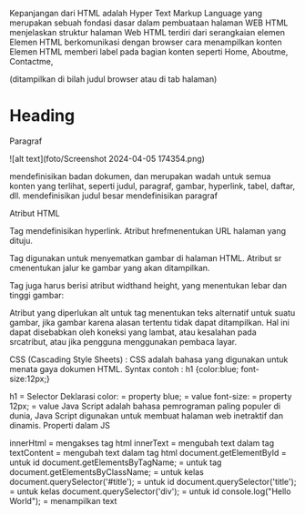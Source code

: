 Kepanjangan dari HTML adalah Hyper Text Markup Language yang merupakan sebuah fondasi dasar dalam pembuataan halaman WEB 
HTML menjelaskan struktur halaman Web
HTML terdiri dari serangkaian elemen
Elemen HTML berkomunikasi dengan browser cara menampilkan konten
Elemen HTML memberi label pada bagian konten seperti Home, Aboutme, Contactme,


<title>menentukan judul untuk halaman HTML</title>(ditampilkan di bilah judul browser atau di tab halaman)
<h1>Heading</h1>
<p>Paragraf</p>
![alt text](foto/Screenshot 2024-04-05 174354.png)

mendefinisikan badan dokumen, dan merupakan wadah untuk semua konten yang terlihat, seperti judul, paragraf, gambar, hyperlink, tabel, daftar, dll.
mendefinisikan judul besar
mendefinisikan paragraf

Atribut HTML

Tag mendefinisikan hyperlink. Atribut hrefmenentukan URL halaman yang dituju.

Tag digunakan untuk menyematkan gambar di halaman HTML. Atribut sr cmenentukan jalur ke gambar yang akan ditampilkan.

Tag juga harus berisi atribut widthand height, yang menentukan lebar dan tinggi gambar:

Atribut yang diperlukan alt untuk  tag menentukan teks alternatif untuk suatu gambar, jika gambar karena alasan tertentu tidak dapat ditampilkan. Hal ini dapat disebabkan oleh koneksi yang lambat, atau kesalahan pada srcatribut, atau jika pengguna menggunakan pembaca layar.

CSS (Cascading Style Sheets) : CSS adalah bahasa yang digunakan untuk menata gaya dokumen HTML.
Syntax contoh : h1 {color:blue; font-size:12px;}

h1 = Selector Deklarasi
color: = property
blue; = value
font-size: = property
12px; = value
Java Script adalah bahasa pemrograman paling populer di dunia, Java Script digunakan untuk membuat halaman web inetraktif dan dinamis. Properti dalam JS

innerHtml = mengakses tag html
innerText = mengubah text dalam tag
textContent = mengubah text dalam tag html
document.getElementById = untuk id
document.getElementsByTagName; = untuk tag
document.getElementsByClassName; = untuk kelas
document.querySelector('#title'); = untuk id
document.querySelector('title'); = untuk kelas
document.querySelector('div'); = untuk id
console.log("Hello World"); = menampilkan text
